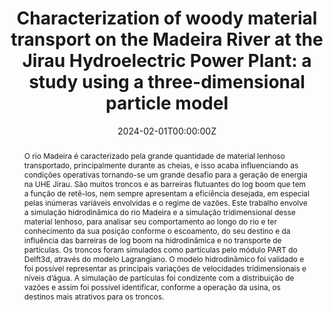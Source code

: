 ﻿---
abstract: 'O rio Madeira é caracterizado pela grande quantidade de material lenhoso transportado, principalmente durante as cheias, e isso acaba influenciando as condições operativas tornando-se um grande desafio para a geração de energia na UHE Jirau. São muitos troncos e as barreiras flutuantes do log boom que tem a função de retê-los, nem sempre apresentam a eficiência desejada, em especial pelas inúmeras variáveis envolvidas e o regime de vazões. Este trabalho envolve a simulação hidrodinâmica do rio Madeira e a simulação tridimensional desse material lenhoso, para analisar seu comportamento ao longo do rio e ter conhecimento da sua posição conforme o escoamento, do seu destino e da influência das barreiras de log boom na hidrodinâmica e no transporte de partículas. Os troncos foram simulados como partículas pelo módulo PART do Delft3d, através do modelo Lagrangiano. O modelo hidrodinâmico foi validado e foi possível representar as principais variações de velocidades tridimensionais e níveis d’água. A simulação de partículas foi condizente com a distribuição de vazões e assim foi possível identificar, conforme a operação da usina, os destinos mais atrativos para os troncos.' 
authors:
- Isabela Rodrigues Caldatto 
- Ana Carolina Canossa Becker
- Tobias Bleninger 
- Bruna Arcie Polli
- Rubem Daru
- Renato Penteado
- Claudiney Freitas
date: "2024-02-01T00:00:00Z"
doi: https://doi.org/10.1590/2318-0331.292420230128
featured: true
projects:
- example
publication: Revista Brasileira de Recursos Hídricos
publication_short: 
publication_types:
- "2"
publishDate: "2022-11-01T00:00:00Z"
summary: 
tags: [Modelagem Hidrodinâmica, Delft3D, Análise de dados, Programação em linguagem R, Estatística, Lactec]
title: 'Characterization of woody material transport on the Madeira River at the Jirau Hydroelectric Power Plant: a study using a three-dimensional particle model'
url_code: ""
url_dataset: ""
url_pdf: "publication/jirau_2024/jirau.pdf"
url_poster: ""
url_project: ""
url_slides: ""
url_source: ""
url_video: ""
---

